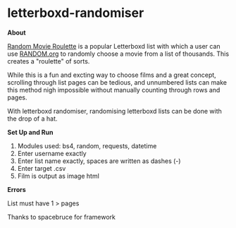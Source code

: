 # letterboxd-randomiser
<b>About</b> 
<p><a href="https://letterboxd.com/tobiasandersen2/list/random-movie-roulette/">Random Movie Roulette</a> is a popular Letterboxd list with which a user can use <a href="random.org">RANDOM.org</a> to randomly choose a movie from a list of thousands. This creates a "roulette" of sorts.</p>

While this is a fun and excting way to choose films and a great concept, scrolling through list pages can be tedious, and unnumbered lists can make this method nigh impossible without manually counting through rows and pages. 

With letterboxd randomiser, randomising letterboxd lists can be done with the drop of a hat. 

<b>Set Up and Run</b>
1. Modules used: bs4, random, requests, datetime
2. Enter username exactly
3. Enter list name exactly, spaces are written as dashes (-)
4. Enter target .csv
5. Film is output as image html

<b> Errors </b>
<p>List must have 1 > pages</p>

<p>Thanks to spacebruce for framework</p>
